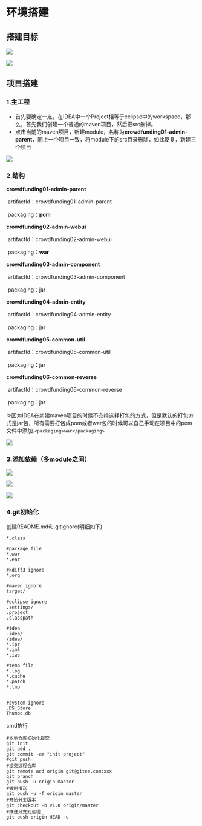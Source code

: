 # 环境搭建

## 搭建目标

![](https://cdn.jsdelivr.net/gh/mumozi/Figure_bed/img/20200421103244.png)

![](https://cdn.jsdelivr.net/gh/mumozi/Figure_bed/img/20200421103357.png)

## 项目搭建

### 1.主工程

- 首先要确定一点，在IDEA中一个Project相等于eclipse中的workspace，那么，首先我们创建一个普通的maven项目，然后把src删掉。
- 点击当前的maven项目，新建module，名称为**crowdfunding01-admin-parent**，同上一个项目一致，将module下的src目录删除，如此反复，新建三个项目

![](https://cdn.jsdelivr.net/gh/mumozi/Figure_bed/img/20200421104827.png)

### 2.结构

**crowdfunding01-admin-parent**

​            artifactId：crowdfunding01-admin-parent

​            packaging：**pom**

**crowdfunding02-admin-webui**

​            artifactId：crowdfunding02-admin-webui

​            packaging：**war**

**crowdfunding03-admin-component**

​            artifactId：crowdfunding03-admin-component

​            packaging：jar

**crowdfunding04-admin-entity**

​            artifactId：crowdfunding04-admin-entity

​            packaging：jar

**crowdfunding05-common-util**

​            artifactId：crowdfunding05-common-util

​            packaging：jar

**crowdfunding06-common-reverse**

​            artifactId：crowdfunding06-common-reverse

​            packaging：jar

!>因为IDEA在新建maven项目的时候不支持选择打包的方式，但是默认的打包方式是jar包，所有需要打包成pom或者war包的时候可以自己手动在项目中的pom文件中添加.`<packaging>war</packaging>`

![](https://cdn.jsdelivr.net/gh/mumozi/Figure_bed/img/20200421175319.png)

### 3.添加依赖（多module之间）

![](https://cdn.jsdelivr.net/gh/mumozi/Figure_bed/img/20200421175538.png)

![](https://cdn.jsdelivr.net/gh/mumozi/Figure_bed/img/20200421180341.png)

![](https://cdn.jsdelivr.net/gh/mumozi/Figure_bed/img/20200421183210.png)

### 4.git初始化

创建README.md和.gitignore(明细如下)

```shell
*.class

#package file
*.war
*.ear

#kdiff3 ignore
*.org

#maven ignore
target/

#eclipse ignore
.settings/
.project
.classpath

#idea
.idea/
/idea/
*.ipr
*.iml
*.iws

#temp file
*.log
*.cache
*.patch
*.tmp


#system ignore
.DS_Store
Thumbs.db
```

cmd执行

```shell
#本地仓库初始化提交
git init 
git add .
git commit -am "init project"
#git push
#提交远程仓库
git remote add origin git@gitee.com:xxx
git branch
git push -u origin master
#强制推送
git push -u -f origin master
#开始分支版本
git checkout -b v1.0 origin/master
#推送分支到远程
git push origin HEAD -u

```


